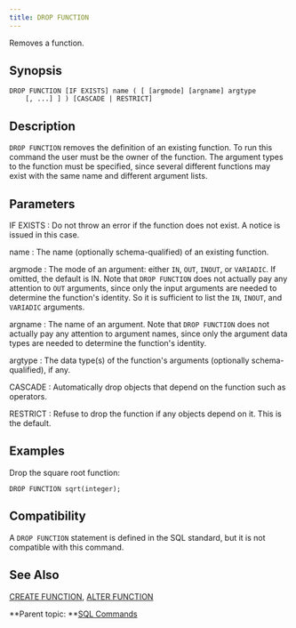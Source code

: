 ```yaml
---
title: DROP FUNCTION 
---
```


Removes a function.

## <a id="section2"></a>Synopsis 

``` {#sql_command_synopsis}
DROP FUNCTION [IF EXISTS] name ( [ [argmode] [argname] argtype 
    [, ...] ] ) [CASCADE | RESTRICT]
```

## <a id="section3"></a>Description 

`DROP FUNCTION` removes the definition of an existing function. To run this command the user must be the owner of the function. The argument types to the function must be specified, since several different functions may exist with the same name and different argument lists.

## <a id="section4"></a>Parameters 

IF EXISTS
:   Do not throw an error if the function does not exist. A notice is issued in this case.

name
:   The name \(optionally schema-qualified\) of an existing function.

argmode
:   The mode of an argument: either `IN`, `OUT`, `INOUT`, or `VARIADIC`. If omitted, the default is IN. Note that `DROP FUNCTION` does not actually pay any attention to `OUT` arguments, since only the input arguments are needed to determine the function's identity. So it is sufficient to list the `IN`, `INOUT`, and `VARIADIC` arguments.

argname
:   The name of an argument. Note that `DROP FUNCTION` does not actually pay any attention to argument names, since only the argument data types are needed to determine the function's identity.

argtype
:   The data type\(s\) of the function's arguments \(optionally schema-qualified\), if any.

CASCADE
:   Automatically drop objects that depend on the function such as operators.

RESTRICT
:   Refuse to drop the function if any objects depend on it. This is the default.

## <a id="section5"></a>Examples 

Drop the square root function:

```
DROP FUNCTION sqrt(integer);
```

## <a id="section6"></a>Compatibility 

A `DROP FUNCTION` statement is defined in the SQL standard, but it is not compatible with this command.

## <a id="section7"></a>See Also 

[CREATE FUNCTION](CREATE_FUNCTION.html), [ALTER FUNCTION](ALTER_FUNCTION.html)

**Parent topic: **[SQL Commands](../sql_commands/sql_ref.html)

